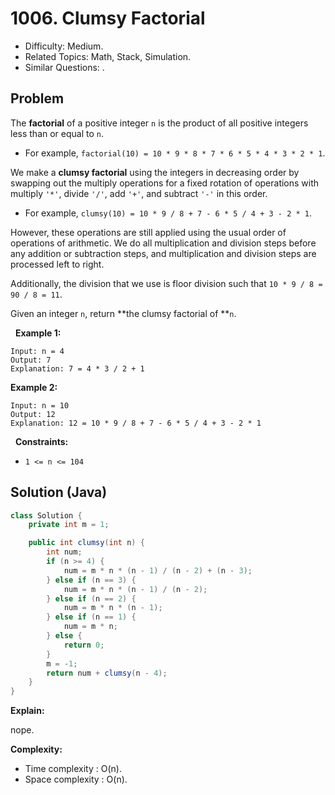 # 1006. Clumsy Factorial

- Difficulty: Medium.
- Related Topics: Math, Stack, Simulation.
- Similar Questions: .

## Problem

The **factorial** of a positive integer ```n``` is the product of all positive integers less than or equal to ```n```.


	
- For example, ```factorial(10) = 10 * 9 * 8 * 7 * 6 * 5 * 4 * 3 * 2 * 1```.


We make a **clumsy factorial** using the integers in decreasing order by swapping out the multiply operations for a fixed rotation of operations with multiply ```'*'```, divide ```'/'```, add ```'+'```, and subtract ```'-'``` in this order.


	
- For example, ```clumsy(10) = 10 * 9 / 8 + 7 - 6 * 5 / 4 + 3 - 2 * 1```.


However, these operations are still applied using the usual order of operations of arithmetic. We do all multiplication and division steps before any addition or subtraction steps, and multiplication and division steps are processed left to right.

Additionally, the division that we use is floor division such that ```10 * 9 / 8 = 90 / 8 = 11```.

Given an integer ```n```, return **the clumsy factorial of **```n```.

 
**Example 1:**

```
Input: n = 4
Output: 7
Explanation: 7 = 4 * 3 / 2 + 1
```

**Example 2:**

```
Input: n = 10
Output: 12
Explanation: 12 = 10 * 9 / 8 + 7 - 6 * 5 / 4 + 3 - 2 * 1
```

 
**Constraints:**


	
- ```1 <= n <= 104```



## Solution (Java)

```java
class Solution {
    private int m = 1;

    public int clumsy(int n) {
        int num;
        if (n >= 4) {
            num = m * n * (n - 1) / (n - 2) + (n - 3);
        } else if (n == 3) {
            num = m * n * (n - 1) / (n - 2);
        } else if (n == 2) {
            num = m * n * (n - 1);
        } else if (n == 1) {
            num = m * n;
        } else {
            return 0;
        }
        m = -1;
        return num + clumsy(n - 4);
    }
}
```

**Explain:**

nope.

**Complexity:**

* Time complexity : O(n).
* Space complexity : O(n).
